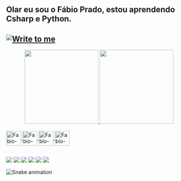 ## Olar eu sou o Fábio Prado, estou aprendendo Csharp e Python.
##  <a href="mailto:fabiohmprado@gmail.com" target="_blank"><img align="center" src="https://img.shields.io/badge/Gmail-D14836?style=for-the-badge&logo=gmail&logoColor=white" alt="Write to me"></a>
<div align="center">
  <a href="https://github.com/fabiohprado">
  <img height="200em" src="https://github-readme-stats.vercel.app/api?username=fabiohprado&show_icons=true&theme=github_dark&include_all_commits=true&count_private=true"/>
  <img height="200em" src="https://github-readme-stats.vercel.app/api/top-langs/?username=fabiohprado&layout=compact&langs_count=7&theme=github_dark"/>
</div>
<div style="display: inline_block"><br>
  <img align="center" alt="Fabio-Csharp" height="40" width="40" src="https://cdn.jsdelivr.net/npm/programming-languages-logos@0.0.3/src/csharp/csharp_512x512.png">
  <img align="center" alt="Fabio-Python" height="40" width="40" src="https://cdn.jsdelivr.net/npm/programming-languages-logos@0.0.3/src/python/python_512x512.png">
  <img align="center" alt="Fabio-Java" height="40" width="40" src="https://cdn.jsdelivr.net/npm/programming-languages-logos@0.0.3/src/java/java_512x512.png">
  <img align="center" alt="Fabio-Ruby" height="40" width="40" src="https://cdn.jsdelivr.net/npm/programming-languages-logos@0.0.3/src/ruby/ruby_512x512.png">
</div>
  
  ##
 
<div> 
  <a href="https://www.youtube.com/channel/UC_-uuuZbY0AAt9CViNzvc-Q" target="_blank"><img src="https://img.shields.io/badge/YouTube-FF0000?style=for-the-badge&logo=youtube&logoColor=white" target="_blank"></a>
  <a href="https://instagram.com/rafaballerini" target="_blank"><img src="https://img.shields.io/badge/-Instagram-%23E4405F?style=for-the-badge&logo=instagram&logoColor=white" target="_blank"></a>
 	<a href="https://www.twitch.tv/rafaballerinii" target="_blank"><img src="https://img.shields.io/badge/Twitch-9146FF?style=for-the-badge&logo=twitch&logoColor=white" target="_blank"></a>
 <a href="https://discord.gg/wagxzStdcR" target="_blank"><img src="https://img.shields.io/badge/Discord-7289DA?style=for-the-badge&logo=discord&logoColor=white" target="_blank"></a> 
  <a href = "mailto:contatorafaballerini@gmail.com"><img src="https://img.shields.io/badge/-Gmail-%23333?style=for-the-badge&logo=gmail&logoColor=white" target="_blank"></a>
  <a href="https://www.linkedin.com/in/rafaella-ballerini-45875016a" target="_blank"><img src="https://img.shields.io/badge/-LinkedIn-%230077B5?style=for-the-badge&logo=linkedin&logoColor=white" target="_blank"></a> 
 
  ![Snake animation](https://github.com/fabiohprado/fabiohprado/blob/output/github-contribution-grid-snake.svg)
 
</div>
